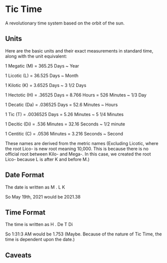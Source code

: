 # Tic Time
A revolutionary time system based on the orbit of the sun.

## Units
Here are the basic units and their exact measurements in standard time, along with the unit equivalent:

1 Megatic (M) = 365.25 Days ~ Year

1 Licotic (L) = 36.525 Days ~ Month

1 Kilotic (K) = 3.6525 Days ~ 3 1/2 Days

1 Hectotic (H) = .36525 Days = 8.766 Hours = 526 Minutes ~ 1/3 Day

1 Decatic (Da) = .036525 Days = 52.6 Minutes ~ Hours

1 Tic (T) = .0036525 Days = 5.26 Minutes ~ 5 1/4 Minutes

1 Decitic (Di) = .536 Minutes = 32.16 Seconds ~ 1/2 minute

1 Centitic (C) = .0536 Minutes = 3.216 Seconds ~ Second

These names are derived from the metric names (Excluding Licotic, where the root Lico- is new root meaning 10,000. This is because there is no official root between Kilo- and Mega-. In this case, we created the root Lico- because L is after K and before M.)

## Date Format
The date is written as M . L K

So May 19th, 2021 would be 2021.38

## Time Format
The time is written as H . De T Di

So 1:31:3 AM would be 1.753 (Maybe. Because of the nature of Tic Time, the time is dependent upon the date.)

## Caveats

